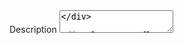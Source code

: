 <div>
    <Label htmlFor="description">Description</Label>
    <textarea
    id="description"
    {...register('description')}
    rows={3}
    className="w-full px-3 py-2 border border-gray-300 dark:border-gray-600 rounded-md shadow-sm focus:outline-none focus:ring-2 focus:ring-blue-500 focus:border-blue-500 dark:bg-gray-700 dark:text-white"
    placeholder="Enter description (optional)"
    />
</div>

<div className="flex items-center justify-between">
    <Label htmlFor="is_active">Active Status</Label>
    <Switch
    id="is_active"
    {...register('is_active')}
    defaultChecked={maintenanceType?.is_active ?? true}
    />
</div>

<div>
<Label htmlFor="status">Status</Label>
<select
    id="status"
    {...register('status')}
    className="w-full px-3 py-2 border border-gray-300 dark:border-gray-600 rounded-md shadow-sm focus:outline-none focus:ring-2 focus:ring-blue-500 focus:border-blue-500 dark:bg-gray-700 dark:text-white"
>
    <option value="draft">Draft</option>
    <option value="approved">Approved</option>
    <option value="scheduled">Scheduled</option>
    <option value="in_progress">In Progress</option>
    <option value="completed">Completed</option>
    <option value="cancelled">Cancelled</option>
</select>
</div>
